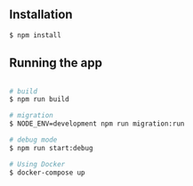## Installation

```bash
$ npm install
```

## Running the app

```bash

# build
$ npm run build

# migration
$ NODE_ENV=development npm run migration:run

# debug mode
$ npm run start:debug

# Using Docker
$ docker-compose up

```
